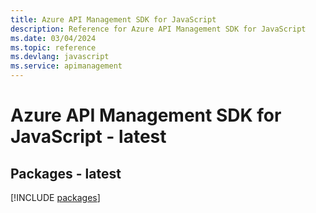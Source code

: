 ```yaml
---
title: Azure API Management SDK for JavaScript
description: Reference for Azure API Management SDK for JavaScript
ms.date: 03/04/2024
ms.topic: reference
ms.devlang: javascript
ms.service: apimanagement
---
```

# Azure API Management SDK for JavaScript - latest
## Packages - latest
[!INCLUDE [packages](api-management-index.md)]